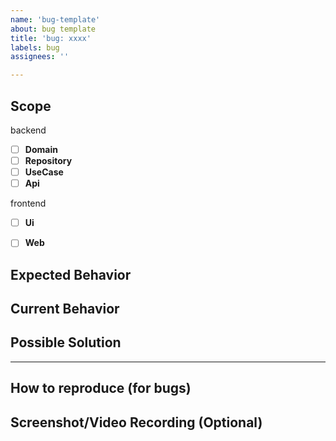 ```yaml
---
name: 'bug-template'
about: bug template
title: 'bug: xxxx'
labels: bug
assignees: ''

---
```


## Scope

backend
- [ ] **Domain**
- [ ] **Repository**
- [ ] **UseCase**
- [ ] **Api**

frontend
- [ ] **Ui**
- [ ] **Web**


## Expected Behavior


## Current Behavior


## Possible Solution

---

## How to reproduce (for bugs)

## Screenshot/Video Recording (Optional)

